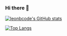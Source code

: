 ### Hi there 👋

[![leonbcode's GitHub stats](https://github-readme-stats.vercel.app/api?username=leonbcode&theme=great-gatsby)](https://github.com/anuraghazra/github-readme-stats)

[![Top Langs](https://github-readme-stats.vercel.app/api/top-langs/?username=leonbcode&theme=dark)](https://github.com/anuraghazra/github-readme-stats)

